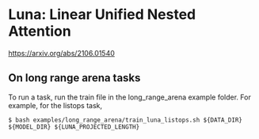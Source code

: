 # Luna: Linear Unified Nested Attention

https://arxiv.org/abs/2106.01540

## On long range arena tasks

To run a task, run the train file in the long_range_arena example folder. For example, for the listops task,
```
$ bash examples/long_range_arena/train_luna_listops.sh ${DATA_DIR} ${MODEL_DIR} ${LUNA_PROJECTED_LENGTH}
```

